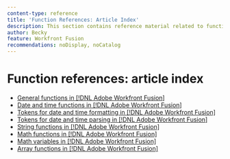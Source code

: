 ```yaml
---
content-type: reference
title: 'Function References: Article Index'
description: This section contains reference material related to functions in Adobe Workfront Fusion. 
author: Becky
feature: Workfront Fusion
recommendations: noDisplay, noCatalog
---
```


# Function references: article index

* [General functions in [!DNL Adobe Workfront Fusion]](/help/workfront-fusion/references/mapping-panel/functions/general-functions.md)
* [Date and time functions in [!DNL Adobe Workfront Fusion]](/help/workfront-fusion/references/mapping-panel/functions/date-and-time-functions.md)
* [Tokens for date and time formatting in [!DNL Adobe Workfront Fusion]](/help/workfront-fusion/references/mapping-panel/functions/tokens-for-date-and-time-formatting.md)
* [Tokens for date and time parsing in [!DNL Adobe Workfront Fusion]](/help/workfront-fusion/references/mapping-panel/functions/tokens-for-date-and-time-parsing.md)
* [String functions in [!DNL Adobe Workfront Fusion]](/help/workfront-fusion/references/mapping-panel/functions/string-functions.md)
* [Math functions in [!DNL Adobe Workfront Fusion]](/help/workfront-fusion/references/mapping-panel/functions/math-functions.md)
* [Math variables in [!DNL Adobe Workfront Fusion]](/help/workfront-fusion/references/mapping-panel/functions/math-variables.md)
* [Array functions in [!DNL Adobe Workfront Fusion]](/help/workfront-fusion/references/mapping-panel/functions/array-functions.md)